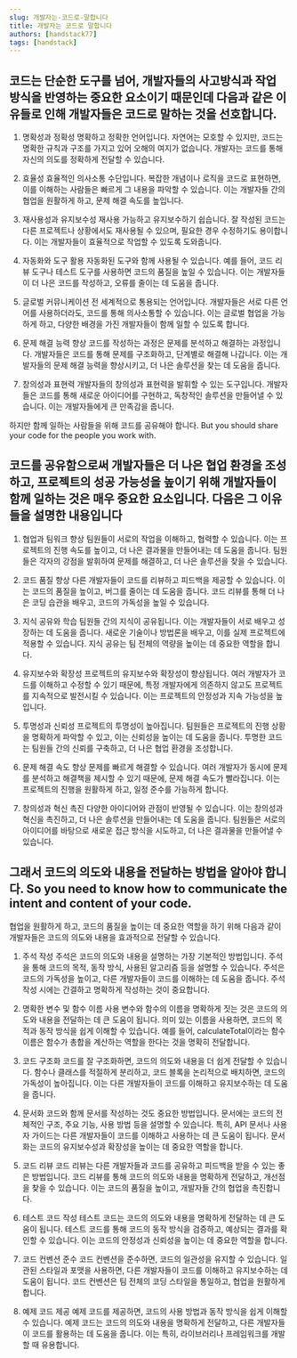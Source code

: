 ```yaml
---
slug: 개발자는-코드로-말합니다
title: 개발자는 코드로 말합니다
authors: [handstack77]
tags: [handstack]
---
```


## 코드는 단순한 도구를 넘어, 개발자들의 사고방식과 작업 방식을 반영하는 중요한 요소이기 때문인데 다음과 같은 이유들로 인해 개발자들은 코드로 말하는 것을 선호합니다.

1. 명확성과 정확성
명확하고 정확한 언어입니다. 자연어는 모호할 수 있지만, 코드는 명확한 규칙과 구조를 가지고 있어 오해의 여지가 없습니다. 개발자는 코드를 통해 자신의 의도를 정확하게 전달할 수 있습니다.

2. 효율성
효율적인 의사소통 수단입니다. 복잡한 개념이나 로직을 코드로 표현하면, 이를 이해하는 사람들은 빠르게 그 내용을 파악할 수 있습니다. 이는 개발자들 간의 협업을 원활하게 하고, 문제 해결 속도를 높입니다.

3. 재사용성과 유지보수성
재사용 가능하고 유지보수하기 쉽습니다. 잘 작성된 코드는 다른 프로젝트나 상황에서도 재사용될 수 있으며, 필요한 경우 수정하기도 용이합니다. 이는 개발자들이 효율적으로 작업할 수 있도록 도와줍니다.

4. 자동화와 도구 활용
자동화된 도구와 함께 사용될 수 있습니다. 예를 들어, 코드 리뷰 도구나 테스트 도구를 사용하면 코드의 품질을 높일 수 있습니다. 이는 개발자들이 더 나은 코드를 작성하고, 오류를 줄이는 데 도움을 줍니다.

5. 글로벌 커뮤니케이션
전 세계적으로 통용되는 언어입니다. 개발자들은 서로 다른 언어를 사용하더라도, 코드를 통해 의사소통할 수 있습니다. 이는 글로벌 협업을 가능하게 하고, 다양한 배경을 가진 개발자들이 함께 일할 수 있도록 합니다.

6. 문제 해결 능력 향상
코드를 작성하는 과정은 문제를 분석하고 해결하는 과정입니다. 개발자들은 코드를 통해 문제를 구조화하고, 단계별로 해결해 나갑니다. 이는 개발자들의 문제 해결 능력을 향상시키고, 더 나은 솔루션을 찾는 데 도움을 줍니다.

7. 창의성과 표현력
개발자들의 창의성과 표현력을 발휘할 수 있는 도구입니다. 개발자들은 코드를 통해 새로운 아이디어를 구현하고, 독창적인 솔루션을 만들어낼 수 있습니다. 이는 개발자들에게 큰 만족감을 줍니다.

하지만 함께 일하는 사람들을 위해 코드를 공유해야 합니다. But you should share your code for the people you work with.

## 코드를 공유함으로써 개발자들은 더 나은 협업 환경을 조성하고, 프로젝트의 성공 가능성을 높이기 위해 개발자들이 함께 일하는 것은 매우 중요한 요소입니다. 다음은 그 이유들을 설명한 내용입니다

1. 협업과 팀워크 향상
팀원들이 서로의 작업을 이해하고, 협력할 수 있습니다. 이는 프로젝트의 진행 속도를 높이고, 더 나은 결과물을 만들어내는 데 도움을 줍니다. 팀원들은 각자의 강점을 발휘하여 문제를 해결하고, 더 나은 솔루션을 찾을 수 있습니다.

2. 코드 품질 향상
다른 개발자들이 코드를 리뷰하고 피드백을 제공할 수 있습니다. 이는 코드의 품질을 높이고, 버그를 줄이는 데 도움을 줍니다. 코드 리뷰를 통해 더 나은 코딩 습관을 배우고, 코드의 가독성을 높일 수 있습니다.

3. 지식 공유와 학습
팀원들 간의 지식이 공유됩니다. 이는 개발자들이 서로 배우고 성장하는 데 도움을 줍니다. 새로운 기술이나 방법론을 배우고, 이를 실제 프로젝트에 적용할 수 있습니다. 지식 공유는 팀 전체의 역량을 높이는 데 중요한 역할을 합니다.

4. 유지보수와 확장성
프로젝트의 유지보수와 확장성이 향상됩니다. 여러 개발자가 코드를 이해하고 수정할 수 있기 때문에, 특정 개발자에게 의존하지 않고도 프로젝트를 지속적으로 발전시킬 수 있습니다. 이는 프로젝트의 안정성과 지속 가능성을 높입니다.

5. 투명성과 신뢰성
프로젝트의 투명성이 높아집니다. 팀원들은 프로젝트의 진행 상황을 명확하게 파악할 수 있고, 이는 신뢰성을 높이는 데 도움을 줍니다. 투명한 코드는 팀원들 간의 신뢰를 구축하고, 더 나은 협업 환경을 조성합니다.

6. 문제 해결 속도 향상
문제를 빠르게 해결할 수 있습니다. 여러 개발자가 동시에 문제를 분석하고 해결책을 제시할 수 있기 때문에, 문제 해결 속도가 빨라집니다. 이는 프로젝트의 진행을 원활하게 하고, 일정 준수를 가능하게 합니다.

7. 창의성과 혁신 촉진
다양한 아이디어와 관점이 반영될 수 있습니다. 이는 창의성과 혁신을 촉진하고, 더 나은 솔루션을 만들어내는 데 도움을 줍니다. 팀원들은 서로의 아이디어를 바탕으로 새로운 접근 방식을 시도하고, 더 나은 결과물을 만들어낼 수 있습니다.

## 그래서 코드의 의도와 내용을 전달하는 방법을 알아야 합니다. So you need to know how to communicate the intent and content of your code.

협업을 원활하게 하고, 코드의 품질을 높이는 데 중요한 역할을 하기 위해 다음과 같이 개발자들은 코드의 의도와 내용을 효과적으로 전달할 수 있습니다.

1. 주석 작성
주석은 코드의 의도와 내용을 설명하는 가장 기본적인 방법입니다. 주석을 통해 코드의 목적, 동작 방식, 사용된 알고리즘 등을 설명할 수 있습니다. 주석은 코드의 가독성을 높이고, 다른 개발자들이 코드를 이해하는 데 도움을 줍니다. 주석 작성 시에는 간결하고 명확하게 작성하는 것이 중요합니다.

2. 명확한 변수 및 함수 이름 사용
변수와 함수의 이름을 명확하게 짓는 것은 코드의 의도와 내용을 전달하는 데 큰 도움이 됩니다. 의미 있는 이름을 사용하면, 코드의 목적과 동작 방식을 쉽게 이해할 수 있습니다. 예를 들어, calculateTotal이라는 함수 이름은 함수가 총합을 계산하는 역할을 한다는 것을 명확히 전달합니다.

3. 코드 구조화
코드를 잘 구조화하면, 코드의 의도와 내용을 더 쉽게 전달할 수 있습니다. 함수나 클래스를 적절하게 분리하고, 코드 블록을 논리적으로 배치하면, 코드의 가독성이 높아집니다. 이는 다른 개발자들이 코드를 이해하고 유지보수하는 데 도움을 줍니다.

4. 문서화
코드와 함께 문서를 작성하는 것도 중요한 방법입니다. 문서에는 코드의 전체적인 구조, 주요 기능, 사용 방법 등을 설명할 수 있습니다. 특히, API 문서나 사용자 가이드는 다른 개발자들이 코드를 이해하고 사용하는 데 큰 도움이 됩니다. 문서화는 코드의 유지보수성과 확장성을 높이는 데 중요한 역할을 합니다.

5. 코드 리뷰
코드 리뷰는 다른 개발자들과 코드를 공유하고 피드백을 받을 수 있는 좋은 방법입니다. 코드 리뷰를 통해 코드의 의도와 내용을 명확하게 전달하고, 개선점을 찾을 수 있습니다. 이는 코드의 품질을 높이고, 개발자들 간의 협업을 촉진합니다.

6. 테스트 코드 작성
테스트 코드는 코드의 의도와 내용을 명확하게 전달하는 데 큰 도움이 됩니다. 테스트 코드를 통해 코드의 동작 방식을 검증하고, 예상되는 결과를 확인할 수 있습니다. 이는 코드의 안정성과 신뢰성을 높이는 데 중요한 역할을 합니다.

7. 코드 컨벤션 준수
코드 컨벤션을 준수하면, 코드의 일관성을 유지할 수 있습니다. 일관된 스타일과 포맷을 사용하면, 다른 개발자들이 코드를 이해하고 유지보수하는 데 도움이 됩니다. 코드 컨벤션은 팀 전체의 코딩 스타일을 통일하고, 협업을 원활하게 합니다.

8. 예제 코드 제공
예제 코드를 제공하면, 코드의 사용 방법과 동작 방식을 쉽게 이해할 수 있습니다. 예제 코드는 코드의 의도와 내용을 명확하게 전달하고, 다른 개발자들이 코드를 활용하는 데 도움을 줍니다. 이는 특히, 라이브러리나 프레임워크를 개발할 때 유용합니다.

